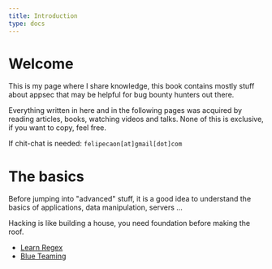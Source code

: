 ```yaml
---
title: Introduction
type: docs
---
```


# Welcome

This is my page where I share knowledge, this book contains mostly stuff about appsec that may be helpful for bug bounty hunters out there.

Everything written in here and in the following pages was acquired by reading articles, books, watching videos and talks. None of this is exclusive, if you want to copy, feel free.

If chit-chat is needed: `felipecaon[at]gmail[dot]com`

# The basics

Before jumping into "advanced" stuff, it is a good idea to understand the basics of applications, data manipulation, servers ...

Hacking is like building a house, you need foundation before making the roof.

- [Learn Regex](https://github.com/ziishaned/learn-regex)
- [Blue Teaming](https://www.blueteamsacademy.com/)
